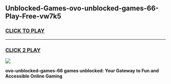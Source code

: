 
## Unblocked-Games-ovo-unblocked-games-66-Play-Free-vw7k5
<h3>
<a href="https://premium76.site?title=ovo-unblocked-games-66&ref=15A">CLICK TO PLAY</a></h3>
<hr>

<h3>
<a href="https://premium76.site?title=ovo-unblocked-games-66&ref=15A">CLICK 2 PLAY</a>
  
</h3>

<a href="https://premium76.site?title=ovo-unblocked-games-66&ref=15A"><img src="https://clearcache.store/games.png"></a>


**ovo-unblocked-games-66 games unblocked: Your Gateway to Fun and Accessible Online Gaming**
